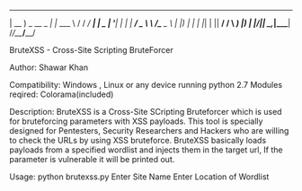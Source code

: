   ____             _        __  ______ ____  
 | __ ) _ __ _   _| |_ ___  \ \/ / ___/ ___| 
 |  _ \| '__| | | | __/ _ \  \  /\___ \___ \ 
 | |_) | |  | |_| | ||  __/  /  \ ___) |__) |
 |____/|_|   \__,_|\__\___| /_/\_\____/____/ 
                                            
BruteXSS - Cross-Site Scripting BruteForcer

Author: Shawar Khan  

Compatibility: Windows , Linux or any device running python 2.7
Modules reqired: Colorama(included)

Description:
BruteXSS is a Cross-Site SCripting Bruteforcer which is used for bruteforcing parameters with XSS payloads. This tool is specially designed for Pentesters, Security Researchers and Hackers who are willing to check the URLs by using XSS bruteforce. BruteXSS basically loads payloads from a specified wordlist and injects them in the target url, If the parameter is vulnerable it will be printed out.

Usage:
python brutexss.py
Enter Site Name
Enter Location of Wordlist
